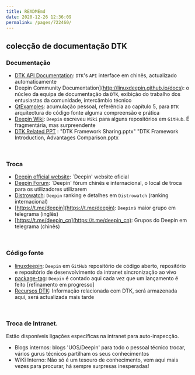 ```yaml
---
title: READMEmd
date: 2020-12-26 12:36:09
permalink: /pages/722460/
---
```




## colecção de documentação DTK

### Documentação

- [DTK API Documentation](https://linuxdeepin.github.io/dtk/): `DTK`'s `API` interface em chinês, actualizado automaticamente
- Deepin Community Documentation](http://linuxdeepin.github.io/docs): o núcleo da equipa de documentação da `DTK`, exibição do trabalho dos entusiastas da comunidade, intercâmbio técnico
- [QtExamples](https://github.com/xmuli/QtExamples): acumulação pessoal, referência ao capítulo 5, para `DTK` arquitectura do código fonte alguma compreensão e prática
- [Deepin Wiki](https://github.com/linuxdeepin/developer-center/wiki): `Deepin` escreveu `Wiki` para alguns repositórios em `GitHub`. É fragmentária, mas surpreendente
- [DTK Related PPT](https://github.com/linuxdeepin/docs/tree/master/Resources/DTK) : "DTK Framework Sharing.pptx"  "DTK Framework Introduction, Advantages Comparison.pptx

<br>

### Troca

- [Deepin official website](https://www.deepin.org/zh/): `Deepin' website oficial
- [Deepin Forum](https://bbs.deepin.org/): `Deepin' fórum chinês e internacional, o local de troca para os utilizadores utilizarem
- [Distrowatch](https://distrowatch.com/table.php?distribution=deepin): `Deepin` ranking e detalhes em `Distrowatch` (ranking internacional)
- [https://t.me/deepin](https://t.me/deepin): `Deepin`s maior grupo em telegrama (inglês)
- [https://t.me/deepin_cn](https://t.me/deepin_cn): Grupos do Deepin em telegrama (chinês)

<br>

### Código fonte

- [linuxdeepin](https://github.com/linuxdeepin): `Deepin` em `GitHub` repositório de código aberto, repositório e repositório de desenvolvimento da intranet sincronização ao vivo
- [package-tag](https://github.com/linuxdeepin/package-tag/tree/master/packages-tag-version): `Deepin` é contado aqui cada vez que um lançamento é feito [refinamento em progresso]
- [Recursos DTK](https://github.com/linuxdeepin/docs/tree/master/Resources/DTK): Informação relacionada com DTK, será armazenada aqui, será actualizada mais tarde

<br>

### Troca de Intranet.

Estão disponíveis ligações específicas na intranet para auto-inspecção.

- Blogs internos: blogs 'UOS/Deepin' para todo o pessoal técnico trocar, vários gurus técnicos partilham os seus conhecimentos
- WiKi Interno: Não só é um tesouro de conhecimento, vem aqui mais vezes para procurar, há sempre surpresas inesperadas!

<br>
